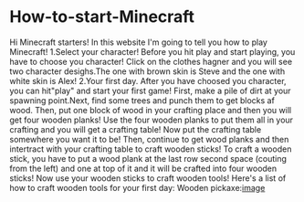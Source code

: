 # How-to-start-Minecraft
Hi Minecraft starters! In this website I'm going to tell you how to play Minecraft!
1.Select your character!
Before you hit play and start playing, you have to choose you character! Click on the clothes hagner and you will see two character desighs.The one with brown skin is Steve and the one with white skin is Alex!
2.Your first day.
After you have choosed you character, you can hit"play" and start your first game! First, make a pile of dirt at your spawning point.Next, find some trees and punch them to get blocks af wood. Then, put one block of wood in your crafting place and then you will get four wooden planks! Use the four wooden planks to put them all in your crafting and you will get a crafting table! Now put the crafting table somewhere you want it to be! Then, continue to get wood planks and then intertract with your crafting table to craft wooden sticks! To craft a wooden stick, you have to put a wood plank at the last row second space (couting from the left) and one at top of it and it will be crafted into four wooden sticks! Now use your wooden sticks to craft wooden tools! Here's a list of how to craft wooden tools for your first day: Wooden pickaxe:[image](https://user-images.githubusercontent.com/100252180/155317336-3af30745-b1b1-476a-a0ba-4a02878ca0f0.jpg)

